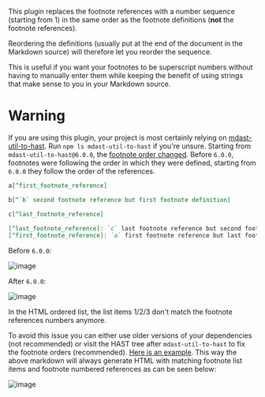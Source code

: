 This plugin replaces the footnote references with a number sequence (starting from 1) in the same order as the footnote definitions (**not** the footnote references).

Reordering the definitions (usually put at the end of the document in the Markdown source) will therefore let you reorder the sequence.

This is useful if you want your footnotes to be superscript numbers without having to manually enter them while keeping the benefit of using strings that make sense to you in your Markdown source.

# Warning

If you are using this plugin, your project is most certainly relying on [mdast-util-to-hast](https://github.com/syntax-tree/mdast-util-to-hast). Run `npm ls mdast-util-to-hast` if you're unsure.
Starting from `mdast-util-to-hast@6.0.0`, the [footnote order changed](https://github.com/syntax-tree/mdast-util-to-hast/commit/fd38c45421bbec497f56e5c624eb8652d3a3bba4). Before `6.0.0`, footnotes were following the order in which they were defined, starting from `6.0.0` they follow the order of the references.

```md
a[^first_footnote_reference]

b[^`b` second footnote reference but first footnote definition]

c[^last_footnote_reference]

[^last_footnote_reference]: `c` last footnote reference but second footnote definition
[^first_footnote_reference]: `a` first footnote reference but last footnote definition
```

Before `6.0.0`:

![image](https://user-images.githubusercontent.com/2022803/73589529-7207e980-44d7-11ea-8c67-cd8a20d961fe.png)

After `6.0.0`:

![image](https://user-images.githubusercontent.com/2022803/73589535-7cc27e80-44d7-11ea-90e0-3e0e0dbac87c.png)

In the HTML ordered list, the list items 1/2/3 don't match the footnote references numbers anymore.

To avoid this issue you can either use older versions of your dependencies (not recommended) or visit the HAST tree after `mdast-util-to-hast` to fix the footnote orders (recommended).
[Here is an example](https://github.com/zestedesavoir/zmarkdown/blob/7edd73057aba4eba52600106c6f8511619f045bd/packages/zmarkdown/common.js#L175-L206).
This way the above markdown will always generate HTML with matching footnote list items and footnote numbered references as can be seen below:

![image](https://user-images.githubusercontent.com/2022803/73589529-7207e980-44d7-11ea-8c67-cd8a20d961fe.png)
